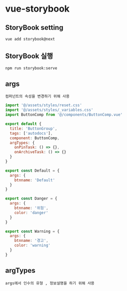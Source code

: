 # vue-storybook

## StoryBook setting

```bash
vue add storybook@next
```

## StoryBook 실행

```bash
npm run storybook:serve
```

## args

```
컴퍼넌트의 속성을 변경하기 위해 사용
```

```javascript
import '@/assets/styles/reset.css'
import '@/assets/styles/_variables.css'
import ButtonComp from '@/components/ButtonComp.vue'

export default {
  title: 'ButtonGroup',
  tags: ['autodocs'],
  component: ButtonComp,
  argTypes: {
    onPinTask: () => {},
    onArchiveTask: () => {}
  }
}

export const Default = {
  args: {
    btnname: 'Default'
  }
}

export const Danger = {
  args: {
    btnname: '위험',
    color: 'danger'
  }
}

export const Warning = {
  args: {
    btnname: '경고',
    color: 'warning'
  }
}
```

## argTypes

```
args에서 인수의 유형 , 정보설명을 하기 위해 사용
```
